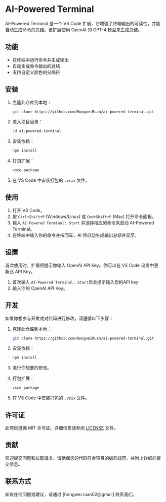 # AI-Powered Terminal

AI-Powered Terminal 是一个 VS Code 扩展，它增强了终端输出的可读性，并能自动生成命令的总结。该扩展使用 OpenAI 的 GPT-4 模型来生成总结。

## 功能

- 在终端中运行命令并生成输出
- 自动生成命令输出的总结
- 支持自定义颜色的分隔符

## 安装

1. 克隆此仓库到本地：

    ```sh
    git clone https://github.com/HongweiRuan/ai-powered-terminal.git
    ```

2. 进入项目目录：

    ```sh
    cd ai-powered-terminal
    ```

3. 安装依赖：

    ```sh
    npm install
    ```

4. 打包扩展：

    ```sh
    vsce package
    ```

5. 在 VS Code 中安装打包的 `.vsix` 文件。

## 使用

1. 打开 VS Code。
2. 按 `Ctrl+Shift+P` (Windows/Linux) 或 `Cmd+Shift+P` (Mac) 打开命令面板。
3. 输入 `AI-Powered Terminal: Start` 并选择相应的命令来启动 AI-Powered Terminal。
4. 在终端中输入你的命令并按回车，AI 将自动生成输出总结并显示。

## 设置

首次使用时，扩展将提示你输入 OpenAI API Key。你可以在 VS Code 设置中更新此 API Key。

1. 首次输入 `AI-Powered Terminal: Start`后会提示输入您的API key
2. 输入你的 OpenAI API Key。

## 开发

如果你想参与开发或对代码进行修改，请遵循以下步骤：

1. 克隆此仓库到本地：

    ```sh
    git clone https://github.com/HongweiRuan/ai-powered-terminal.git
    ```

2. 安装依赖：

    ```sh
    npm install
    ```

3. 进行你想要的修改。
4. 打包扩展：

    ```sh
    vsce package
    ```

5. 在 VS Code 中安装打包的 `.vsix` 文件。

## 许可证

此项目遵循 MIT 许可证。详细信息请参阅 [LICENSE](LICENSE) 文件。

## 贡献

欢迎提交问题和拉取请求。请确保您的代码符合项目的编码规范，并附上详细的提交信息。

## 联系方式

如有任何问题或建议，请通过 [hongwei.ruan02@gmail] 联系我们。

